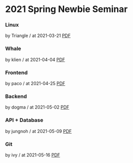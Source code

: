 # 2021 Spring Newbie Seminar

### Linux

by Triangle / at 2021-03-21
[PDF](https://s3.ap-northeast-2.amazonaws.com/sparcs.home/Triangle_1616330796753.pdf)

### Whale

by klien / at 2021-04-04
[PDF](https://s3.ap-northeast-2.amazonaws.com/sparcs.home/klien_1620564992170.pdf)

### Frontend

by paco / at 2021-04-25
[PDF](https://s3.ap-northeast-2.amazonaws.com/sparcs.home/paco_1619683213556.pdf)

### Backend

by dogma / at 2021-05-02
[PDF](https://s3.ap-northeast-2.amazonaws.com/sparcs.home/%20dogma_1620565055054.pdf)

### API + Database

by jungnoh / at 2021-05-09
[PDF](https://s3.ap-northeast-2.amazonaws.com/sparcs.home/jungnoh_1620546491315.pdf)

### Git

by ivy / at 2021-05-16
[PDF](https://s3.ap-northeast-2.amazonaws.com/sparcs.home/ivy_1621170099544.pdf)
